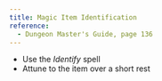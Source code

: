 ```yaml
---
title: Magic Item Identification
reference:
  - Dungeon Master's Guide, page 136
---
```


- Use the _Identify_ spell
- Attune to the item over a short rest
